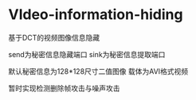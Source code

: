 # VIdeo-information-hiding
基于DCT的视频图像信息隐藏 

send为秘密信息隐藏端口
sink为秘密信息提取端口

默认秘密信息为128*128尺寸二值图像
载体为AVI格式视频

暂时实现检测删除帧攻击与噪声攻击
